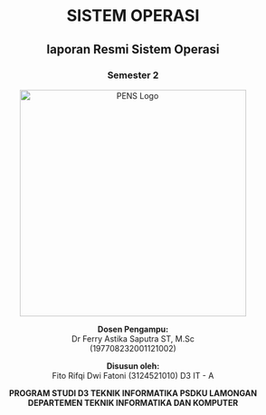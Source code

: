 <div align="center">

# SISTEM OPERASI

## laporan Resmi Sistem Operasi
### Semester 2


<img src="https://upload.wikimedia.org/wikipedia/id/4/44/Logo_PENS.png" alt="PENS Logo" width="400">

**Dosen Pengampu:**  
Dr Ferry Astika Saputra ST, M.Sc  
(197708232001121002)  

**Disusun oleh:**  
Fito Rifqi Dwi Fatoni (3124521010) D3 IT - A 

**PROGRAM STUDI D3 TEKNIK INFORMATIKA PSDKU LAMONGAN**  
**DEPARTEMEN TEKNIK INFORMATIKA DAN KOMPUTER**  

</div>

